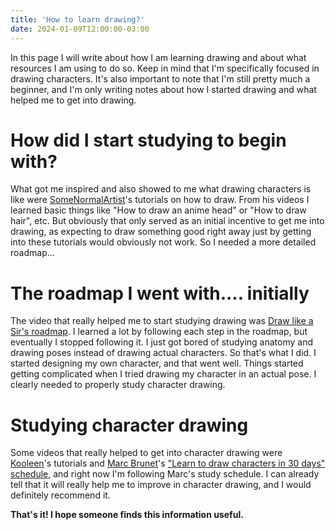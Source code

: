 ```yaml
---
title: 'How to learn drawing?'
date: 2024-01-09T12:00:00-03:00
---
```


In this page I will write about how I am learning drawing and about what resources I am using to do so. Keep in mind that I'm specifically focused in drawing characters. It's also important to note that I'm still pretty much a beginner, and I'm only writing notes about how I started drawing and what helped me to get into drawing.

# How did I start studying to begin with?

What got me inspired and also showed to me what drawing characters is like were [SomeNormalArtist](https://youtube.com/@SomeNormalArtist)'s tutorials on how to draw. From his videos I learned basic things like "How to draw an anime head" or "How to draw hair", etc. But obviously that only served as an initial incentive to get me into drawing, as expecting to draw something good right away just by getting into these tutorials would obviously not work. So I needed a more detailed roadmap...

# The roadmap I went with.... initially

The video that really helped me to start studying drawing was [Draw like a Sir's roadmap](https://youtu.be/1jjmOF1hQqI). I learned a lot by following each step in the roadmap, but eventually I stopped following it. I just got bored of studying anatomy and drawing poses instead of drawing actual characters. So that's what I did. I started designing my own character, and that went well. Things started getting complicated when I tried drawing my character in an actual pose. I clearly needed to properly study character drawing.

# Studying character drawing

Some videos that really helped to get into character drawing were [Kooleen](https://youtube.com/@Kooleen)'s tutorials and [Marc Brunet](https://youtube.com/@YTArtSchool)'s ["Learn to draw characters in 30 days" schedule](https://youtu.be/hGzYHenpQpU), and right now I'm following Marc's study schedule. I can already tell that it will really help me to improve in character drawing, and I would definitely recommend it.

**That's it! I hope someone finds this information useful.**
